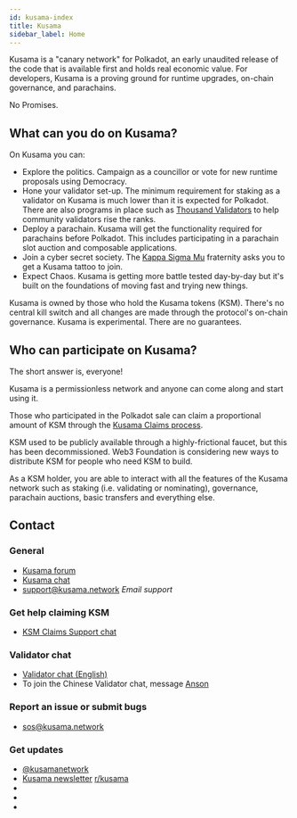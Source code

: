 ```yaml
---
id: kusama-index
title: Kusama
sidebar_label: Home
---
```


Kusama is a "canary network" for Polkadot, an early unaudited release of the code that is available
first and holds real economic value. For developers, Kusama is a proving ground for runtime
upgrades, on-chain governance, and parachains.

No Promises.

## What can you do on Kusama?

On Kusama you can:

- Explore the politics. Campaign as a councillor or vote for new runtime proposals using Democracy.
- Hone your validator set-up. The minimum requirement for staking as a validator on Kusama is much
  lower than it is expected for Polkadot. There are also programs in place such as [Thousand
  Validators][thousand validators] to help community validators rise the ranks.
- Deploy a parachain. Kusama will get the functionality required for parachains before Polkadot.
  This includes participating in a parachain slot auction and composable applications.
- Join a cyber secret society. The [Kappa Sigma Mu][kappa] fraternity asks you to get a Kusama
  tattoo to join.
- Expect Chaos. Kusama is getting more battle tested day-by-day but it's built on the foundations of
  moving fast and trying new things.

Kusama is owned by those who hold the Kusama tokens (KSM). There's no central kill switch and all
changes are made through the protocol's on-chain governance. Kusama is experimental. There are no
guarantees.

## Who can participate on Kusama?

The short answer is, everyone!

Kusama is a permissionless network and anyone can come along and start using it.

Those who participated in the Polkadot sale can claim a proportional amount of KSM through the
[Kusama Claims process][kusama claims].

KSM used to be publicly available through a highly-frictional faucet, but this has been
decommissioned. Web3 Foundation is considering new ways to distribute KSM for people who need KSM to
build.

As a KSM holder, you are able to interact with all the features of the Kusama network such as
staking (i.e. validating or nominating), governance, parachain auctions, basic transfers and
everything else.

## Contact

### General

- [Kusama forum](https://forum.kusama.network/)
- [Kusama chat](https://riot.im/app/#/room/#kusamawatercooler:polkadot.builders)
- [support@kusama.network](mailto:support@kusama.network) _Email support_

### Get help claiming KSM

- [KSM Claims Support chat](https://riot.im/app/#/room/#KSMAClaims:polkadot.builders)

### Validator chat

- [Validator chat (English)](https://riot.im/app/#/room/#KusamaValidatorLounge:polkadot.builders)
- To join the Chinese Validator chat, message
  [Anson](https://raw.githubusercontent.com/kusamanetwork/userguide/master/chinese-language-validators-wechat.png?token=ABIBK6VM3MAOKWE43GM3JHC5G3ARG)

### Report an issue or submit bugs

- [sos@kusama.network](mailto:sos@kusama.network)

### Get updates

- [@kusamanetwork](https://twitter.com/kusamanetwork)
- [Kusama newsletter](https://kusama.network/newsletter) [r/kusama](https://reddit.com/r/kusama)
- [kappa]: https://polkascan.io/pre/kusama/council/motion/94
- [thousand validators]: https://polkadot.network/join-kusamas-thousand-validators-programme/
- [kusama claims]: https://claim.kusama.network
